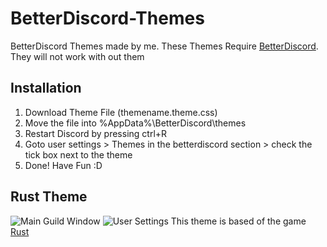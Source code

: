# BetterDiscord-Themes
BetterDiscord Themes made by me.
These Themes Require [BetterDiscord](https://betterdiscord.net/home/). They will not work with out them

## Installation
1. Download Theme File (themename.theme.css)
2. Move the file into %AppData%\BetterDiscord\themes
3. Restart Discord by pressing ctrl+R
4. Goto user settings > Themes in the betterdiscord section > check the tick box next to the theme
5. Done! Have Fun :D

## Rust Theme
![Main Guild Window](https://i.imgur.com/oek4sd0.png)
![User Settings](https://i.imgur.com/Fu3wowX.png)
This theme is based of the game [Rust](https://rust.facepunch.com/)
